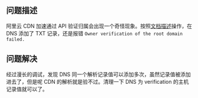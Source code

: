 ## 问题描述

阿里云 CDN 加速通过 API 验证归属会出现一个奇怪现象。按照[文档描述](https://help.aliyun.com/document_detail/169377.html#section-cdf-gbs-rlf)操作，在 DNS 添加了 TXT 记录，还是报错 `Owner verification of the root domain failed.`

## 问题解决

经过漫长的调试，发现 DNS 同一个解析记录值可以添加多次，虽然记录值被添加进去了，但是呢 CDN 的解析就是验不过。清理一下 DNS 为 verification 的主机记录值就可以了。
